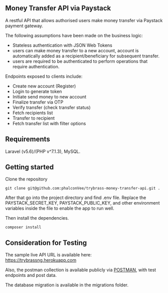 ## Money Transfer API via Paystack

A restful API that allows authorised users make money transfer via Paystack payment gateway.

The following assumptions have been made on the business logic:

- Stateless authentication with JSON Web Tokens
- users can make money transfer to a new account, account is automatically added as a recipient/beneficiary for subsequent transfer.
- users are required to be authenticated to perform operations that require authentication.

Endpoints exposed to clients include:

- Create new account (Register)
- Login to generate token
- Initiate send money to new account
- Finalize transfer via OTP
- Verify transfer (check transfer status)
- Fetch recipients list
- Transfer to recipient
- Fetch transfer list with filter options

## Requirements

Laravel (v5.6)/(PHP v^7.1.3), MySQL.

## Getting started

Clone the repository

```
git clone git@github.com:phalconVee/trybrass-money-transfer-api.git .
```

After that go into the project directory and find .env file. Replace the PAYSTACK_SECRET_KEY, PAYSTACK_PUBLIC_KEY, and other environment variables inside the file to enable the app to run well.

Then install the dependencies.

```
composer install
```

## Consideration for Testing

The sample live API URL is available here: https://trybrassng.herokuapp.com

Also, the postman collection is available publicly via 
[POSTMAN](https://nodejs.org/en/), with test endpoints and post data.

The database migration is available in the migrations folder.
